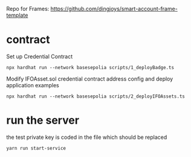 Repo for Frames: https://github.com/dingjoys/smart-account-frame-template 

# contract

Set up Credential Contract
```
npx hardhat run --network basesepolia scripts/1_deployBadge.ts
```

Modify IFOAsset.sol credential contract address config and deploy application examples
```
npx hardhat run --network basesepolia scripts/2_deployIFOAssets.ts
```

# run the server

the test private key is coded in the file which should be replaced
```
yarn run start-service
```

